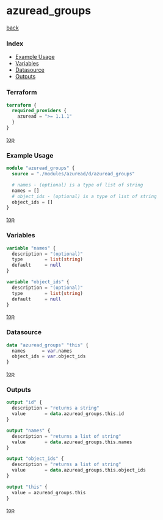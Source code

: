 # azuread_groups

[back](../azuread.md)

### Index

- [Example Usage](#example-usage)
- [Variables](#variables)
- [Datasource](#datasource)
- [Outputs](#outputs)

### Terraform

```terraform
terraform {
  required_providers {
    azuread = ">= 1.1.1"
  }
}
```

[top](#index)

### Example Usage

```terraform
module "azuread_groups" {
  source = "./modules/azuread/d/azuread_groups"

  # names - (optional) is a type of list of string
  names = []
  # object_ids - (optional) is a type of list of string
  object_ids = []
}
```

[top](#index)

### Variables

```terraform
variable "names" {
  description = "(optional)"
  type        = list(string)
  default     = null
}

variable "object_ids" {
  description = "(optional)"
  type        = list(string)
  default     = null
}
```

[top](#index)

### Datasource

```terraform
data "azuread_groups" "this" {
  names      = var.names
  object_ids = var.object_ids
}
```

[top](#index)

### Outputs

```terraform
output "id" {
  description = "returns a string"
  value       = data.azuread_groups.this.id
}

output "names" {
  description = "returns a list of string"
  value       = data.azuread_groups.this.names
}

output "object_ids" {
  description = "returns a list of string"
  value       = data.azuread_groups.this.object_ids
}

output "this" {
  value = azuread_groups.this
}
```

[top](#index)